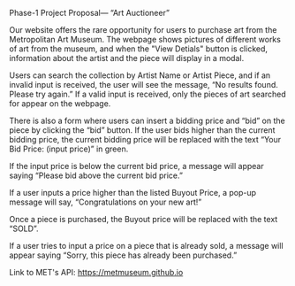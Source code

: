 Phase-1 Project Proposal— “Art Auctioneer”

Our website offers the rare opportunity for users to purchase art from the Metropolitan Art Museum. The webpage shows pictures of different works of art from the museum, and when the "View Detials" button is clicked, information about the artist and the piece will display in a modal. 

Users can search the collection by Artist Name or Artist Piece, and if an invalid input is received, the user will see the message, “No results found. Please try again.” If a valid input is received, only the pieces of art searched for appear on the webpage. 

There is also a form where users can insert a bidding price and “bid” on the piece by clicking the “bid” button. If the user bids higher than the current bidding price, the current bidding price will be replaced with the text “Your Bid Price: (input price)” in green. 

If the input price is below the current bid price, a message will appear saying “Please bid above the current bid price.”

If a user inputs a price higher than the listed Buyout Price, a pop-up message will say, “Congratulations on your new art!” 

Once a piece is purchased, the Buyout price will be replaced with the text “SOLD”. 

If a user tries to input a price on a piece that is already sold, a message will appear saying “Sorry, this piece has already been purchased.” 

Link to MET's API: https://metmuseum.github.io